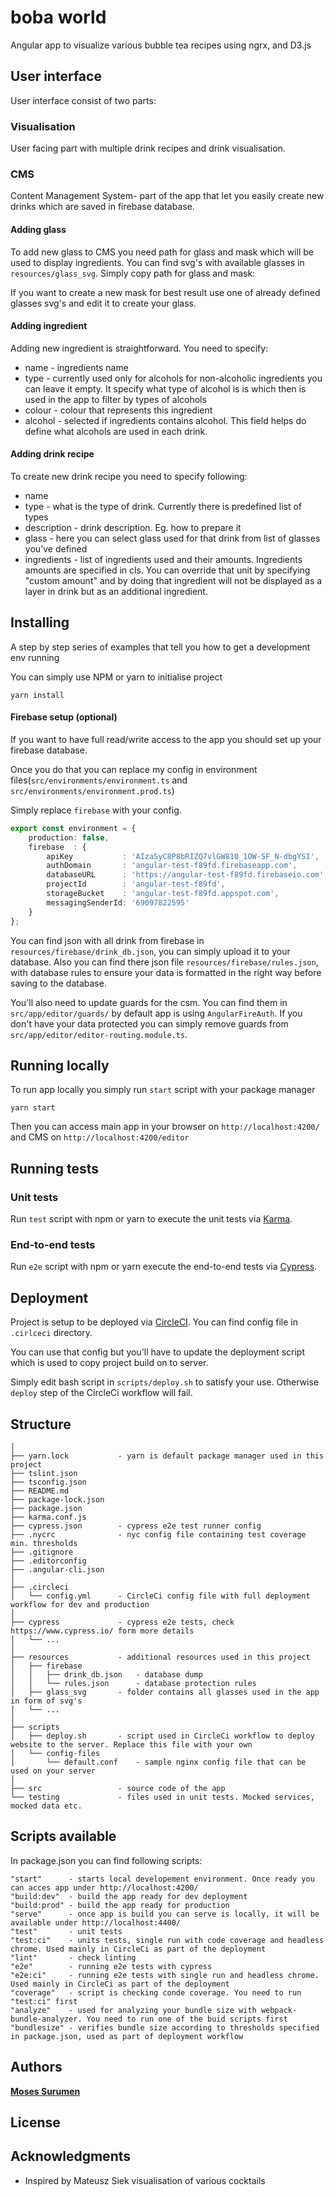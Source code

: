 # boba world

Angular app to visualize various bubble tea recipes using ngrx, and D3.js 


## User interface
User interface consist of two parts:

### Visualisation
User facing part with multiple drink recipes and drink visualisation.


### CMS
Content Management System- part of the app that let you easily create new drinks which are saved in firebase database.


#### Adding glass
To add new glass to CMS you need path for glass and mask which will be used to display ingredients.
You can find svg's with available glasses in `resources/glass_svg`. Simply copy path for glass and mask:

If you want to create a new mask for best result use one of already defined glasses svg's and edit it to create your glass.

#### Adding ingredient
Adding new ingredient is straightforward. You need to specify:
* name - ingredients name
* type - currently used only for alcohols for non-alcoholic ingredients you can leave it empty. It specify what type of alcohol is is which then is used in the app to filter by types of alcohols
* colour - colour that represents this ingredient
* alcohol - selected if ingredients contains alcohol. This field helps do define what alcohols are used in each drink.


#### Adding drink recipe
To create new drink recipe you need to specify following:
* name
* type - what is the type of drink. Currently there is predefined list of types
* description - drink description. Eg. how to prepare it
* glass - here you can select glass used for that drink from list of glasses you've defined
* ingredients - list of ingredients used and their amounts. Ingredients amounts are specified in cls. You can override that unit by specifying "custom amount" and by doing that ingredient will not be displayed as a layer in drink but as an additional ingredient.


## Installing

A step by step series of examples that tell you how to get a development env running

You can simply use NPM or yarn to initialise project
```
yarn install
```

#### Firebase setup (optional)
If you want to have full read/write access to the app you should set up your firebase database.

Once you do that you can replace my config in environment files(`src/environments/environment.ts` and `src/environments/environment.prod.ts`)

Simply replace `firebase` with your config.
```typescript
export const environment = {
	production: false,
	firebase  : {
		apiKey           : 'AIzaSyC8P8bRIZQ7vlGW810_1OW-SF_N-dbgYSI',
		authDomain       : 'angular-test-f89fd.firebaseapp.com',
		databaseURL      : 'https://angular-test-f89fd.firebaseio.com',
		projectId        : 'angular-test-f89fd',
		storageBucket    : 'angular-test-f89fd.appspot.com',
		messagingSenderId: '69097822595'
	}
};
```
You can find json with all drink from firebase in `resources/firebase/drink_db.json`, you can simply upload it to your database.
Also you can find there json file `resources/firebase/rules.json`, with database rules to ensure your data is formatted in the right way before saving to the database.

You'll also need to update guards for the csm. You can find them in `src/app/editor/guards/` by default app is using `AngularFireAuth`.
If you don't have your data protected you can simply remove guards from `src/app/editor/editor-routing.module.ts`.

## Running locally
To run app locally you simply run `start` script with your package manager
```
yarn start
```

Then you can access main app in your browser on `http://localhost:4200/` and CMS on `http://localhost:4200/editor`

## Running tests

### Unit tests

Run `test` script with npm or yarn to execute the unit tests via [Karma](https://karma-runner.github.io).

### End-to-end tests

Run `e2e` script with npm or yarn  execute the end-to-end tests via [Cypress](https://www.cypress.io/).

## Deployment

Project is setup to be deployed via [CircleCI](https://circleci.com/). You can find config file in `.cirlceci` directory.

You can use that config but you'll have to update the deployment script which is used to copy project build on to server.

Simply edit bash script in `scripts/deploy.sh` to satisfy your use. Otherwise `deploy` step of the CircleCi workflow will fail.

## Structure
```
│
├── yarn.lock           - yarn is default package manager used in this project
├── tslint.json
├── tsconfig.json
├── README.md
├── package-lock.json
├── package.json
├── karma.conf.js
├── cypress.json        - cypress e2e test runner config
├── .nycrc              - nyc config file containing test coverage min. thresholds
├── .gitignore
├── .editorconfig
├── .angular-cli.json
│
├── .circleci
│   └── config.yml      - CircleCi config file with full deployment workflow for dev and production
│
├── cypress             - cypress e2e tests, check https://www.cypress.io/ form more details
│   └── ...
│
├── resources           - additional resources used in this project
│   ├── firebase
│   │   ├── drink_db.json   - database dump
│   │   └── rules.json      - database protection rules
│   ├── glass_svg       - folder contains all glasses used in the app in form of svg's
│   └── ...
│
├── scripts
│   ├── deploy.sh       - script used in CircleCi workflow to deploy website to the server. Replace this file with your own
│   └── config-files
│       └── default.conf    - sample nginx config file that can be used on your server
│
├── src                 - source code of the app
└── testing             - files used in unit tests. Mocked services, mocked data etc.
```

## Scripts available
In package.json you can find following scripts:
```
"start"      - starts local developement environment. Once ready you can acces app under http://localhost:4200/
"build:dev"  - build the app ready for dev deployment 
"build:prod" - build the app ready for production
"serve"      - once app is build you can serve is locally, it will be available under http://localhost:4400/
"test"       - unit tests
"test:ci"    - units tests, single run with code coverage and headless chrome. Used mainly in CircleCi as part of the deployment
"lint"       - check linting
"e2e"        - running e2e tests with cypress
"e2e:ci"     - running e2e tests with single run and headless chrome. Used mainly in CircleCi as part of the deployment
"coverage"   - script is checking conde coverage. You need to run "test:ci" first
"analyze"    - used for analyzing your bundle size with webpack-bundle-analyzer. You need to run one of the buid scripts first
"bundlesize" - verifies bundle size according to thresholds specified in package.json, used as part of deployment workflow
```

## Authors

**[Moses Surumen](http://surumen.com)**

## License

## Acknowledgments

* Inspired by Mateusz Siek visualisation of various cocktails
